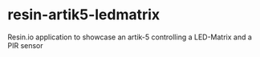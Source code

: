 # resin-artik5-ledmatrix
Resin.io application to showcase an artik-5 controlling a LED-Matrix and a PIR sensor
